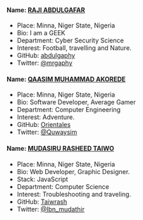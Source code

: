 #### Name: [RAJI ABDULGAFAR](https://github.com/abdulgaphy)
- Place: Minna, Niger State, Nigeria
- Bio: I am a GEEK
- Department: Cyber Security Science
- Interest: Football, travelling and Nature.
- GitHub: [abdulgaphy](https://github.com/abdulgaphy)
- Twitter: [@mrgaphy](https://twitter.com/mrgaphy)

#### Name: [QAASIM MUHAMMAD AKOREDE](https://github.com/Orientales)
- Place: Minna, Niger State, Nigeria
- Bio: Software Developer, Average Gamer
- Department: Computer Engineering
- Interest: Adventure.
- GitHub: [Orientales](https://github.com/Orientales)
- Twitter: [@Quwaysim](https://twitter.com/quwaysim)


#### Name: [MUDASIRU RASHEED TAIWO](https://github.com/Taiwrash)
- Place: Minna, Niger State, Nigeria
- Bio: Web Developer, Graphic Designer.
- Stack: JavaScript
- Department: Computer Science
- Interest: Troubleshooting and traveling.
- GitHub: [Taiwrash](https://github.com/Taiwrash)
- Twitter: [@Ibn_mudathir](https://twitter.com/Ibn_mudathir)
